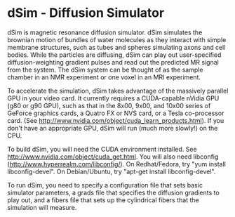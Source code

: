 # dSim - Diffusion Simulator

dSim is magnetic resonance diffusion simulator. dSim simulates the brownian motion of bundles of water molecules as they interact with simple membrane structures, such as tubes and spheres simulating axons and cell bodies. While the particles are diffusing, dSim can play out user-specified diffusion-weighting gradient pulses and read out the predicted MR signal from the system. The dSim system can be thought of as the sample chamber in an NMR experiment or one voxel in an MRI experiment.

To accelerate the simulation, dSim takes advantage of the massively parallel GPU in your video card. It currently requires a CUDA-capable nVidia GPU (g80 or g90 GPU), such as that in the 8x00, 9x00, and 10x00 series of GeForce graphics cards, a Quatro FX or NVS card, or a Tesla co-processor card. (See http://www.nvidia.com/object/cuda_learn_products.html). If you don't have an appropriate GPU, dSim will run (much more slowly!) on the CPU.

To build dSim, you will need the CUDA environment installed. See http://www.nvidia.com/object/cuda_get.html. You will also need libconfig (http://www.hyperrealm.com/libconfig/). On Redhat/Fedora, try "yum install libconfig-devel". On Debian/Ubuntu, try "apt-get install libconfig-devel".

To run dSim, you need to specify a configuration file that sets basic simulator parameters, a grads file that specifies the diffusion gradients to play out, and a fibers file that sets up the cylindrical fibers that the simulation will measure.
